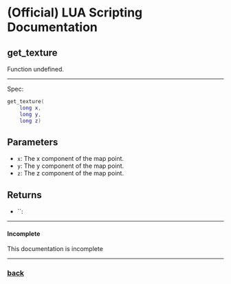 
# (Official) LUA Scripting Documentation

## get_texture

Function undefined.

___

Spec:

```lua
get_texture(
	long x,
	long y,
	long z)
```

## Parameters

- `x`: The x component of the map point.
- `y`: The y component of the map point.
- `z`: The z component of the map point.

## Returns

- ``: 

___

#### Incomplete

This documentation is incomplete

___

### [back](../getters)
